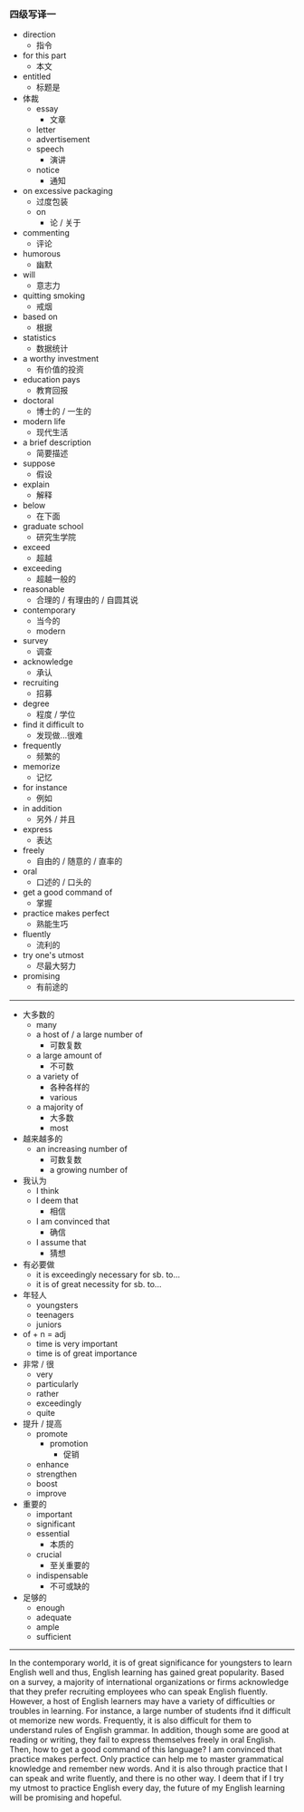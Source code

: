 ### 四级写译一

* direction
    - 指令
* for this part
    - 本文
* entitled
    - 标题是
* 体裁
    - essay
        + 文章
    - letter
    - advertisement
    - speech
        + 演讲
    - notice
        + 通知
* on excessive packaging
    - 过度包装
    - on
        + 论 / 关于
* commenting
    - 评论
* humorous
    - 幽默
* will
    - 意志力
* quitting smoking
    - 戒烟
* based on
    - 根据
* statistics
    - 数据统计
* a worthy investment
    - 有价值的投资
* education pays
    - 教育回报
* doctoral
    - 博士的 / 一生的
* modern life
    - 现代生活
* a brief description
    - 简要描述
* suppose
    - 假设
* explain
    - 解释
* below 
    - 在下面
* graduate school
    - 研究生学院
* exceed
    - 超越
* exceeding
    - 超越一般的
* reasonable
    - 合理的 / 有理由的 / 自圆其说
* contemporary
    - 当今的
    - modern
* survey
    - 调查
* acknowledge
    - 承认
* recruiting
    - 招募
* degree
    - 程度 / 学位
* find it difficult to
    - 发现做...很难
* frequently
    - 频繁的
* memorize
    - 记忆
* for instance
    - 例如
* in addition
    - 另外 / 并且
* express
    - 表达
* freely
    - 自由的 / 随意的 / 直率的
* oral
    - 口述的 / 口头的
* get a good command of
    - 掌握
* practice makes perfect
    - 熟能生巧
* fluently
    - 流利的
* try one's utmost
    - 尽最大努力
* promising
    - 有前途的
***
* 大多数的
    - many
    - a host of / a large number of
        + 可数复数
    - a large amount of
        + 不可数
    - a variety of
        + 各种各样的
        + various
    - a majority of
        + 大多数
        + most
* 越来越多的
    - an increasing number of
        + 可数复数
        + a growing number of
* 我认为
    - I think
    - I deem that
        + 相信
    - I am convinced that
        + 确信
    - I assume that
        + 猜想
* 有必要做
    - it is exceedingly necessary for sb. to...
    - it is of great necessity for sb. to...
* 年轻人
    - youngsters
    - teenagers
    - juniors
* of + n = adj
    - time is very important
    - time is of great importance
* 非常 / 很
    - very
    - particularly
    - rather
    - exceedingly
    - quite
* 提升 / 提高
    - promote
        + promotion
            * 促销
    - enhance
    - strengthen
    - boost
    - improve
* 重要的
    - important
    - significant
    - essential
        + 本质的
    - crucial
        + 至关重要的
    - indispensable
        + 不可或缺的
* 足够的
    - enough
    - adequate
    - ample
    - sufficient
***
In the contemporary world, it is of great significance for youngsters to learn English well and thus, English learning has gained great popularity. Based on a survey, a majority of international organizations or firms acknowledge that they prefer recruiting employees who can speak English fluently.
However, a host of English learners may have a variety of difficulties or troubles in learning. For instance, a large number of students ifnd it difficult ot memorize new words. Frequently, it is also difficult for them to understand rules of English grammar. In addition, though some are good at reading or writing, they fail to express themselves freely in oral English.
Then, how to get a good command of this language? I am convinced that practice makes perfect. Only practice can help me to master grammatical knowledge and remember new words. And it is also through practice that I can speak and write fluently, and there is no other way. I deem that if I try my utmost to practice English every day, the future of my English learning will be promising and hopeful.